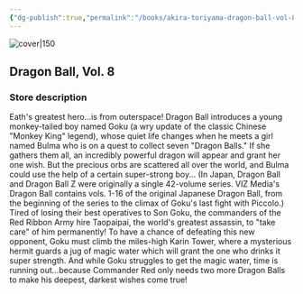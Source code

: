 ```yaml
---
{"dg-publish":true,"permalink":"/books/akira-toriyama-dragon-ball-vol-8/","title":"\"Dragon Ball, Vol. 8\"","tags":["manga","Fantasy"]}
---
```




![cover|150](http://books.google.com/books/content?id=HFYjkib95zkC&printsec=frontcover&img=1&zoom=1&source=gbs_api)

## Dragon Ball, Vol. 8

### Store description

Eath's greatest hero...is from outerspace! Dragon Ball introduces a young monkey-tailed boy named Goku (a wry update of the classic Chinese "Monkey King" legend), whose quiet life changes when he meets a girl named Bulma who is on a quest to collect seven "Dragon Balls." If she gathers them all, an incredibly powerful dragon will appear and grant her one wish. But the precious orbs are scattered all over the world, and Bulma could use the help of a certain super-strong boy... (In Japan, Dragon Ball and Dragon Ball Z were originally a single 42-volume series. VIZ Media's Dragon Ball contains vols. 1-16 of the original Japanese Dragon Ball, from the beginning of the series to the climax of Goku's last fight with Piccolo.) Tired of losing their best operatives to Son Goku, the commanders of the Red Ribbon Army hire Taopaipai, the world's greatest assassin, to "take care" of him permanently! To have a chance of defeating this new opponent, Goku must climb the miles-high Karin Tower, where a mysterious hermit guards a jug of magic water which will grant the one who drinks it super strength. And while Goku struggles to get the magic water, time is running out...because Commander Red only needs two more Dragon Balls to make his deepest, darkest wishes come true!
```